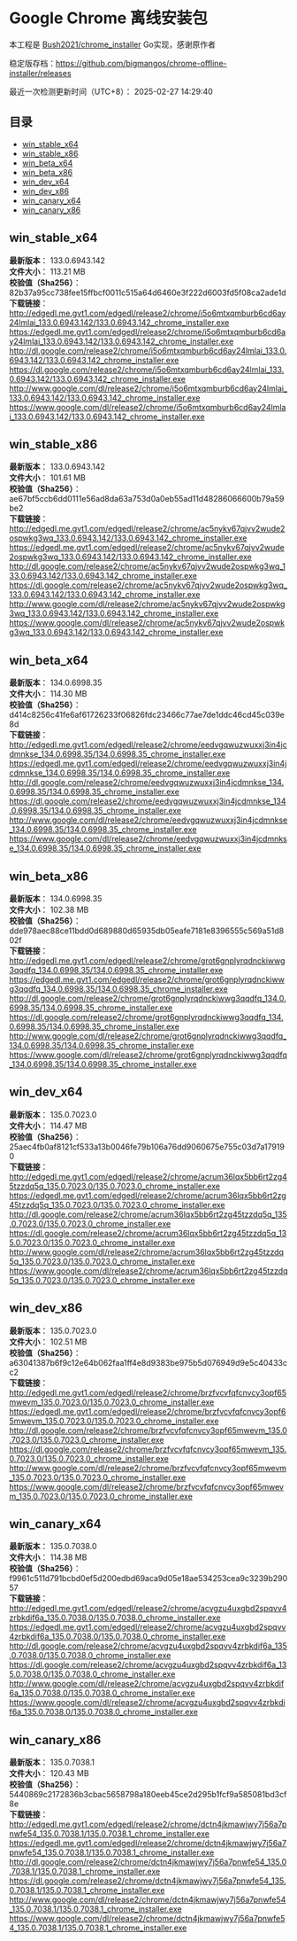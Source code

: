 # Google Chrome 离线安装包
本工程是 [Bush2021/chrome_installer](https://github.com/Bush2021/chrome_installer) Go实现，感谢原作者

稳定版存档：<https://github.com/bigmangos/chrome-offline-installer/releases>

最近一次检测更新时间（UTC+8）：
2025-02-27 14:29:40

## 目录
* [win_stable_x64](https://github.com/bigmangos/chrome-offline-installer?tab=readme-ov-file#win_stable_x64)
* [win_stable_x86](https://github.com/bigmangos/chrome-offline-installer?tab=readme-ov-file#win_stable_x86)
* [win_beta_x64](https://github.com/bigmangos/chrome-offline-installer?tab=readme-ov-file#win_beta_x64)
* [win_beta_x86](https://github.com/bigmangos/chrome-offline-installer?tab=readme-ov-file#win_beta_x86)
* [win_dev_x64](https://github.com/bigmangos/chrome-offline-installer?tab=readme-ov-file#win_dev_x64)
* [win_dev_x86](https://github.com/bigmangos/chrome-offline-installer?tab=readme-ov-file#win_dev_x86)
* [win_canary_x64](https://github.com/bigmangos/chrome-offline-installer?tab=readme-ov-file#win_canary_x64)
* [win_canary_x86](https://github.com/bigmangos/chrome-offline-installer?tab=readme-ov-file#win_canary_x86)

## win_stable_x64
**最新版本**： 133.0.6943.142  
**文件大小**： 113.21 MB  
**校验值（Sha256）**： 82b37a95cc738fee15ffbcf0011c515a64d6460e3f222d6003fd5f08ca2ade1d  
**下载链接**：
http://edgedl.me.gvt1.com/edgedl/release2/chrome/i5o6mtxqmburb6cd6ay24lmlai_133.0.6943.142/133.0.6943.142_chrome_installer.exe
https://edgedl.me.gvt1.com/edgedl/release2/chrome/i5o6mtxqmburb6cd6ay24lmlai_133.0.6943.142/133.0.6943.142_chrome_installer.exe
http://dl.google.com/release2/chrome/i5o6mtxqmburb6cd6ay24lmlai_133.0.6943.142/133.0.6943.142_chrome_installer.exe
https://dl.google.com/release2/chrome/i5o6mtxqmburb6cd6ay24lmlai_133.0.6943.142/133.0.6943.142_chrome_installer.exe
http://www.google.com/dl/release2/chrome/i5o6mtxqmburb6cd6ay24lmlai_133.0.6943.142/133.0.6943.142_chrome_installer.exe
https://www.google.com/dl/release2/chrome/i5o6mtxqmburb6cd6ay24lmlai_133.0.6943.142/133.0.6943.142_chrome_installer.exe
## win_stable_x86
**最新版本**： 133.0.6943.142  
**文件大小**： 101.61 MB  
**校验值（Sha256）**： ae67bf5ccb6dd0111e56ad8da63a753d0a0eb55ad11d48286066600b79a59be2  
**下载链接**：
http://edgedl.me.gvt1.com/edgedl/release2/chrome/ac5nykv67qjvv2wude2ospwkg3wq_133.0.6943.142/133.0.6943.142_chrome_installer.exe
https://edgedl.me.gvt1.com/edgedl/release2/chrome/ac5nykv67qjvv2wude2ospwkg3wq_133.0.6943.142/133.0.6943.142_chrome_installer.exe
http://dl.google.com/release2/chrome/ac5nykv67qjvv2wude2ospwkg3wq_133.0.6943.142/133.0.6943.142_chrome_installer.exe
https://dl.google.com/release2/chrome/ac5nykv67qjvv2wude2ospwkg3wq_133.0.6943.142/133.0.6943.142_chrome_installer.exe
http://www.google.com/dl/release2/chrome/ac5nykv67qjvv2wude2ospwkg3wq_133.0.6943.142/133.0.6943.142_chrome_installer.exe
https://www.google.com/dl/release2/chrome/ac5nykv67qjvv2wude2ospwkg3wq_133.0.6943.142/133.0.6943.142_chrome_installer.exe
## win_beta_x64
**最新版本**： 134.0.6998.35  
**文件大小**： 114.30 MB  
**校验值（Sha256）**： d414c8256c41fe6af61726233f06826fdc23466c77ae7de1ddc46cd45c039e8d  
**下载链接**：
http://edgedl.me.gvt1.com/edgedl/release2/chrome/eedvgqwuzwuxxj3in4jcdmnkse_134.0.6998.35/134.0.6998.35_chrome_installer.exe
https://edgedl.me.gvt1.com/edgedl/release2/chrome/eedvgqwuzwuxxj3in4jcdmnkse_134.0.6998.35/134.0.6998.35_chrome_installer.exe
http://dl.google.com/release2/chrome/eedvgqwuzwuxxj3in4jcdmnkse_134.0.6998.35/134.0.6998.35_chrome_installer.exe
https://dl.google.com/release2/chrome/eedvgqwuzwuxxj3in4jcdmnkse_134.0.6998.35/134.0.6998.35_chrome_installer.exe
http://www.google.com/dl/release2/chrome/eedvgqwuzwuxxj3in4jcdmnkse_134.0.6998.35/134.0.6998.35_chrome_installer.exe
https://www.google.com/dl/release2/chrome/eedvgqwuzwuxxj3in4jcdmnkse_134.0.6998.35/134.0.6998.35_chrome_installer.exe
## win_beta_x86
**最新版本**： 134.0.6998.35  
**文件大小**： 102.38 MB  
**校验值（Sha256）**： dde978aec88ce11bdd0d689880d65935db05eafe7181e8396555c569a51d802f  
**下载链接**：
http://edgedl.me.gvt1.com/edgedl/release2/chrome/grot6gnplyrqdnckiwwg3qqdfq_134.0.6998.35/134.0.6998.35_chrome_installer.exe
https://edgedl.me.gvt1.com/edgedl/release2/chrome/grot6gnplyrqdnckiwwg3qqdfq_134.0.6998.35/134.0.6998.35_chrome_installer.exe
http://dl.google.com/release2/chrome/grot6gnplyrqdnckiwwg3qqdfq_134.0.6998.35/134.0.6998.35_chrome_installer.exe
https://dl.google.com/release2/chrome/grot6gnplyrqdnckiwwg3qqdfq_134.0.6998.35/134.0.6998.35_chrome_installer.exe
http://www.google.com/dl/release2/chrome/grot6gnplyrqdnckiwwg3qqdfq_134.0.6998.35/134.0.6998.35_chrome_installer.exe
https://www.google.com/dl/release2/chrome/grot6gnplyrqdnckiwwg3qqdfq_134.0.6998.35/134.0.6998.35_chrome_installer.exe
## win_dev_x64
**最新版本**： 135.0.7023.0  
**文件大小**： 114.47 MB  
**校验值（Sha256）**： 25aec4fb0af8121cf533a13b0046fe79b106a76dd9060675e755c03d7a179190  
**下载链接**：
http://edgedl.me.gvt1.com/edgedl/release2/chrome/acrum36lqx5bb6rt2zg45tzzdq5q_135.0.7023.0/135.0.7023.0_chrome_installer.exe
https://edgedl.me.gvt1.com/edgedl/release2/chrome/acrum36lqx5bb6rt2zg45tzzdq5q_135.0.7023.0/135.0.7023.0_chrome_installer.exe
http://dl.google.com/release2/chrome/acrum36lqx5bb6rt2zg45tzzdq5q_135.0.7023.0/135.0.7023.0_chrome_installer.exe
https://dl.google.com/release2/chrome/acrum36lqx5bb6rt2zg45tzzdq5q_135.0.7023.0/135.0.7023.0_chrome_installer.exe
http://www.google.com/dl/release2/chrome/acrum36lqx5bb6rt2zg45tzzdq5q_135.0.7023.0/135.0.7023.0_chrome_installer.exe
https://www.google.com/dl/release2/chrome/acrum36lqx5bb6rt2zg45tzzdq5q_135.0.7023.0/135.0.7023.0_chrome_installer.exe
## win_dev_x86
**最新版本**： 135.0.7023.0  
**文件大小**： 102.51 MB  
**校验值（Sha256）**： a63041387b6f9c12e64b062faa1ff4e8d9383be975b5d076949d9e5c40433cc2  
**下载链接**：
http://edgedl.me.gvt1.com/edgedl/release2/chrome/brzfvcvfqfcnvcy3opf65mwevm_135.0.7023.0/135.0.7023.0_chrome_installer.exe
https://edgedl.me.gvt1.com/edgedl/release2/chrome/brzfvcvfqfcnvcy3opf65mwevm_135.0.7023.0/135.0.7023.0_chrome_installer.exe
http://dl.google.com/release2/chrome/brzfvcvfqfcnvcy3opf65mwevm_135.0.7023.0/135.0.7023.0_chrome_installer.exe
https://dl.google.com/release2/chrome/brzfvcvfqfcnvcy3opf65mwevm_135.0.7023.0/135.0.7023.0_chrome_installer.exe
http://www.google.com/dl/release2/chrome/brzfvcvfqfcnvcy3opf65mwevm_135.0.7023.0/135.0.7023.0_chrome_installer.exe
https://www.google.com/dl/release2/chrome/brzfvcvfqfcnvcy3opf65mwevm_135.0.7023.0/135.0.7023.0_chrome_installer.exe
## win_canary_x64
**最新版本**： 135.0.7038.0  
**文件大小**： 114.38 MB  
**校验值（Sha256）**： f9961c511d791bcbd0ef5d200edbd69aca9d05e18ae534253cea9c3239b29057  
**下载链接**：
http://edgedl.me.gvt1.com/edgedl/release2/chrome/acvgzu4uxgbd2spqvv4zrbkdif6a_135.0.7038.0/135.0.7038.0_chrome_installer.exe
https://edgedl.me.gvt1.com/edgedl/release2/chrome/acvgzu4uxgbd2spqvv4zrbkdif6a_135.0.7038.0/135.0.7038.0_chrome_installer.exe
http://dl.google.com/release2/chrome/acvgzu4uxgbd2spqvv4zrbkdif6a_135.0.7038.0/135.0.7038.0_chrome_installer.exe
https://dl.google.com/release2/chrome/acvgzu4uxgbd2spqvv4zrbkdif6a_135.0.7038.0/135.0.7038.0_chrome_installer.exe
http://www.google.com/dl/release2/chrome/acvgzu4uxgbd2spqvv4zrbkdif6a_135.0.7038.0/135.0.7038.0_chrome_installer.exe
https://www.google.com/dl/release2/chrome/acvgzu4uxgbd2spqvv4zrbkdif6a_135.0.7038.0/135.0.7038.0_chrome_installer.exe
## win_canary_x86
**最新版本**： 135.0.7038.1  
**文件大小**： 120.43 MB  
**校验值（Sha256）**： 5440869c2172836b3cbac5658798a180eeb45ce2d295b1fcf9a585081bd3cf8e  
**下载链接**：
http://edgedl.me.gvt1.com/edgedl/release2/chrome/dctn4jkmawjwy7j56a7pnwfe54_135.0.7038.1/135.0.7038.1_chrome_installer.exe
https://edgedl.me.gvt1.com/edgedl/release2/chrome/dctn4jkmawjwy7j56a7pnwfe54_135.0.7038.1/135.0.7038.1_chrome_installer.exe
http://dl.google.com/release2/chrome/dctn4jkmawjwy7j56a7pnwfe54_135.0.7038.1/135.0.7038.1_chrome_installer.exe
https://dl.google.com/release2/chrome/dctn4jkmawjwy7j56a7pnwfe54_135.0.7038.1/135.0.7038.1_chrome_installer.exe
http://www.google.com/dl/release2/chrome/dctn4jkmawjwy7j56a7pnwfe54_135.0.7038.1/135.0.7038.1_chrome_installer.exe
https://www.google.com/dl/release2/chrome/dctn4jkmawjwy7j56a7pnwfe54_135.0.7038.1/135.0.7038.1_chrome_installer.exe
